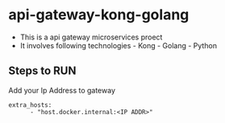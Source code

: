 # api-gateway-kong-golang

- This is a api gateway microservices proect
- It involves following technologies
      - Kong
      - Golang
      - Python

## Steps to RUN
Add your Ip Address to gateway

```
extra_hosts:
      - "host.docker.internal:<IP ADDR>"
```